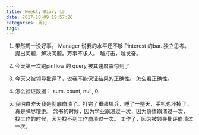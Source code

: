 ```yaml
---
title: Weekly-Diary-13
date: 2017-10-09 19:57:26
categories: 周记
tags:
---
```


1. 果然周一没好事。 Manager 说我的水平还不够 Pinterest 的bar. 独立思考。提出问题，解决问题。万事不求人。
越打击，越发奋。 

2. 今天第一次跑pinflow 的 query,被其速度震惊到了 

3. 今天又被领导批评了，说我不能保证结果的正确性。 怎么看正确性。

4. 怎么验证数据： sum. count, null, 0. 

5. 我明白昨天我是彻底崩溃了。打完了重装机兵，睡了一整天，手机也坏掉了。真是弹尽粮绝。 念书的时候，因为学业崩溃过一次，因为感情崩溃过一次， 找工作的时候，因为找不到工作崩溃过一次。
工作了，因为被领导批评崩溃过一次。 
